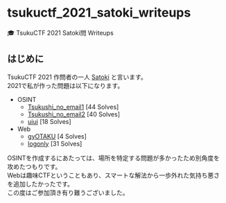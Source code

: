 # tsukuctf_2021_satoki_writeups
🎓 TsukuCTF 2021 Satoki問 Writeups

## はじめに
TsukuCTF 2021 作問者の一人 [Satoki](https://twitter.com/satoki00) と言います。  
2021で私が作った問題は以下になります。  

- OSINT
  - [Tsukushi_no_email1](osint/tsukushi_no_email1) [44 Solves]  
  - [Tsukushi_no_email2](osint/tsukushi_no_email2) [40 Solves]  
  - [uiui](osint/uiui) [18 Solves]  
- Web
  - [gyOTAKU](web/gyotaku) [4 Solves]  
  - [logonly](web/logonly) [31 Solves]  

OSINTを作成するにあたっては、場所を特定する問題が多かったため別角度を攻めたつもりです。  
Webは趣味CTFということもあり、スマートな解法から一歩外れた気持ち悪さを追加したかったです。  
この度はご参加頂き有り難うございました。  
